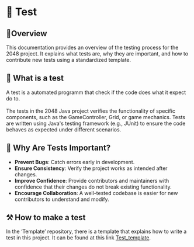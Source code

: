 # 🧪 Test
## 🎄Overview
This documentation provides an overview of the testing process for the 2048 project. It explains what tests are, why they are important, and how to contribute new tests using a standardized template.

## 🧐 What is a test
A test is a automated programm that check if the code does what it expect do to.\
\
The tests in the 2048 Java project verifies the functionality of specific components, such as the GameController, Grid, or game mechanics. Tests are written using Java's testing framework (e.g., JUnit) to ensure the code 
behaves as expected under different scenarios.

## 🚀 Why Are Tests Important?

- **Prevent Bugs**: Catch errors early in development.
- **Ensure Consistency**: Verify the project works as intended after changes.
- **Improve Confidence**: Provide contributors and maintainers with confidence that their changes do not break existing functionality.
- **Encourage Collaboration**: A well-tested codebase is easier for new contributors to understand and modify.

## ⚒️ How to make a test
In the ‘Template’ repository, there is a template that explains how to write a test in this project. It can be found at this link [Test_template](templatetest).
